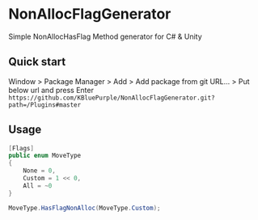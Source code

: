 # NonAllocFlagGenerator
Simple NonAllocHasFlag Method generator for C# & Unity

## Quick start
Window > Package Manager > Add > Add package from git URL... > Put below url and press Enter  
`https://github.com/KBluePurple/NonAllocFlagGenerator.git?path=/Plugins#master`

## Usage
```cs
[Flags]
public enum MoveType
{
    None = 0,
    Custom = 1 << 0,
    All = ~0
}
```
```cs
MoveType.HasFlagNonAlloc(MoveType.Custom);
```
